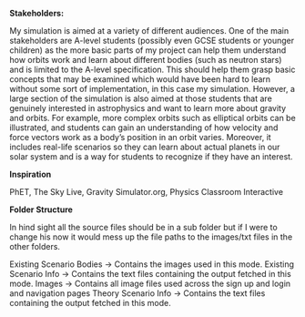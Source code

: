 **Stakeholders:**

My simulation is aimed at a variety of different audiences. One of the main stakeholders are A-level students (possibly even GCSE students or younger children) as the more basic parts of my project can help them understand how orbits work and learn about different bodies (such as neutron stars) and is limited to the A-level specification. This should help them grasp basic concepts that may be examined which would have been hard to learn without some sort of implementation, in this case my simulation.
However, a large section of the simulation is also aimed at those students that are genuinely interested in astrophysics and want to learn more about gravity and orbits. For example, more complex orbits such as elliptical orbits can be illustrated, and students can gain an understanding of how velocity and force vectors work as a body’s position in an orbit varies. Moreover, it includes real-life scenarios so they can learn about actual planets in our solar system and is a way for students to recognize if they have an interest.

**Inspiration**

PhET, The Sky Live, Gravity Simulator.org, Physics Classroom Interactive

**Folder Structure**

In hind sight all the source files should be in a sub folder but if I were to change his now it would mess up the file paths to the images/txt files in the other folders.

Existing Scenario Bodies -> Contains the images used in this mode.
Existing Scenario Info   -> Contains the text files containing the output fetched in this mode.
Images                   -> Contains all image files used across the sign up and login and navigation pages
Theory Scenario Info     -> Contains the text files containing the output fetched in this mode.


